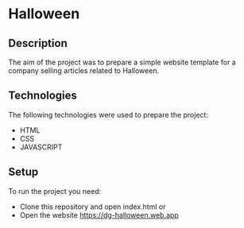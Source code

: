 # Halloween

## Description
The aim of the project was to prepare a simple website template for a company selling articles related to Halloween.

## Technologies
The following technologies were used to prepare the project:
- HTML
- CSS
- JAVASCRIPT

## Setup
To run the project you need:
- Clone this repository and open index.html or
- Open the website https://dg-halloween.web.app